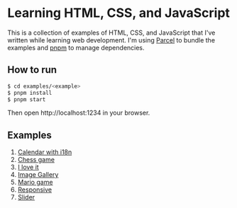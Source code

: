 # Learning HTML, CSS, and JavaScript

This is a collection of examples of HTML, CSS, and JavaScript that I've written while learning web development. I'm using [Parcel](https://parceljs.org/) to bundle the examples and [pnpm](https://pnpm.js.org/) to manage dependencies.

## How to run

```bash
$ cd examples/<example>
$ pnpm install
$ pnpm start
```

Then open http://localhost:1234 in your browser.

## Examples

1. [Calendar with i18n](examples/calendar-with-i18n)
1. [Chess game](examples/chess-game)
1. [I love it](examples/i-love-it)
1. [Image Gallery](examples/image-gallery)
1. [Mario game](examples/mario-game)
1. [Responsive](examples/responsive)
1. [Slider](examples/slider)
